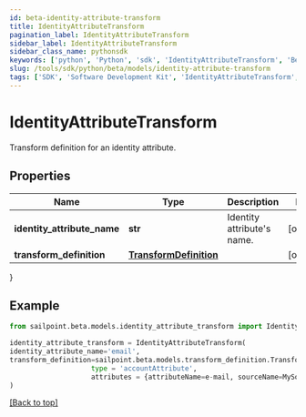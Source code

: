 ```yaml
---
id: beta-identity-attribute-transform
title: IdentityAttributeTransform
pagination_label: IdentityAttributeTransform
sidebar_label: IdentityAttributeTransform
sidebar_class_name: pythonsdk
keywords: ['python', 'Python', 'sdk', 'IdentityAttributeTransform', 'BetaIdentityAttributeTransform'] 
slug: /tools/sdk/python/beta/models/identity-attribute-transform
tags: ['SDK', 'Software Development Kit', 'IdentityAttributeTransform', 'BetaIdentityAttributeTransform']
---
```


# IdentityAttributeTransform

Transform definition for an identity attribute.

## Properties

Name | Type | Description | Notes
------------ | ------------- | ------------- | -------------
**identity_attribute_name** | **str** | Identity attribute's name. | [optional] 
**transform_definition** | [**TransformDefinition**](transform-definition) |  | [optional] 
}

## Example

```python
from sailpoint.beta.models.identity_attribute_transform import IdentityAttributeTransform

identity_attribute_transform = IdentityAttributeTransform(
identity_attribute_name='email',
transform_definition=sailpoint.beta.models.transform_definition.Transform Definition(
                    type = 'accountAttribute', 
                    attributes = {attributeName=e-mail, sourceName=MySource, sourceId=2c9180877a826e68017a8c0b03da1a53}, )
)

```
[[Back to top]](#) 


